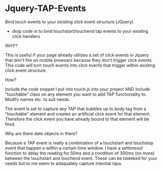 # Jquery-TAP-Events
Bind touch events to your existing click event structure (JQuery)
- drop code in to bind touchstart/touchend tap events to your existing click handlers

WHY?

This is useful if your page already utliizes a set of click events in Jquery that don't fire on mobile browsers because they don't trigger click events. This code will turn touch events into click events that trigger within existing click event structure.

How?

Include the code snippet I put into touch.js into your project AND include "touchable" class on any element you want to add TAP functionality to. Modify names etc. to suit needs. 

The event is set to capture any TAP that bubbles up to body tag from a "touchable" element and creates an artificial click event for that element. Therefore the click event you have already bound to that element will be fired.

Why are there date objects in there?

Because a TAP event is really a combination of a touchstart and touchstop event that happen a within a certain time window. I have a settimeout function to delay the reading for 50ms and a condition of 300ms (no more) between the touchstart and touchend event. These can be tweeked for your needs but to me seem to adaquately capture intential taps. 
